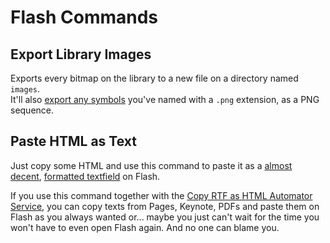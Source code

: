 # Flash Commands

## Export Library Images

Exports every bitmap on the library to a new file on a directory named `images`.  
It'll also [export any symbols](http://help.adobe.com/en_US/flash/cs/extend/WSd5f4b6c52cfaa4b16a883d5c135312fa05c-8000.html) you've named with a `.png` extension, as a PNG sequence.


## Paste HTML as Text

Just copy some HTML and use this command to paste it as a [almost decent](https://github.com/blvz/lazy-s/blob/master/flash/commands/Paste%20HTML%20as%20Text.jsfl#L60), [formatted textfield](http://help.adobe.com/en_US/flash/cs/extend/WS5b3ccc516d4fbf351e63e3d118a9024f3f-7f59CS5.html) on Flash.

If you use this command together with the [Copy RTF as HTML Automator Service](https://github.com/blvz/lazy-s/tree/master/mac/services), you can copy texts from Pages, Keynote, PDFs and paste them on Flash as you always wanted or... maybe you just can't wait for the time you won't have to even open Flash again. And no one can blame you.
